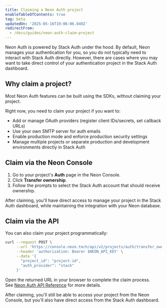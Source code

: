 ```yaml
---
title: Claiming a Neon Auth project
enableTableOfContents: true
tag: beta
updatedOn: '2025-05-16T19:06:06.840Z'
redirectFrom:
  - /docs/guides/neon-auth-claim-project
---
```


Neon Auth is powered by Stack Auth under the hood. By default, Neon manages your authentication for you, so you do not typically need to interact with Stack Auth directly. However, there are cases where you may want to take direct control of your authentication project in the Stack Auth dashboard.

## Why claim a project?

Most Neon Auth features can be built using the SDKs, without claiming your project.

Right now, you need to claim your project if you want to:

- Add or manage OAuth providers (register client IDs/secrets, set callback URLs)
- Use your own SMTP server for auth emails
- Enable production mode and enforce production security settings
- Manage multiple projects or separate production and development environments directly in Stack Auth

<Steps>

## Claim via the Neon Console

1. Go to your project's **Auth** page in the Neon Console.
2. Click **Transfer ownership**.
3. Follow the prompts to select the Stack Auth account that should receive ownership.

After claiming, you'll have direct access to manage your project in the Stack Auth dashboard, while maintaining the integration with your Neon database.

## Claim via the API

You can also claim your project programmatically:

```bash
curl --request POST \
     --url 'https://console.neon.tech/api/v2/projects/auth/transfer_ownership' \
     --header 'authorization: Bearer $NEON_API_KEY' \
     --data '{
       "project_id": "project-id",
       "auth_provider": "stack"
     }'
```

Open the returned URL in your browser to complete the claim process.  
See [Neon Auth API Reference](/docs/guides/neon-auth-api#transfer-to-your-auth-provider) for more details.

<Admonition type="note">
After claiming, you'll still be able to access your project from the Neon Console, but you'll also have direct access from the Stack Auth dashboard.
</Admonition>

</Steps>

<NeedHelp />
